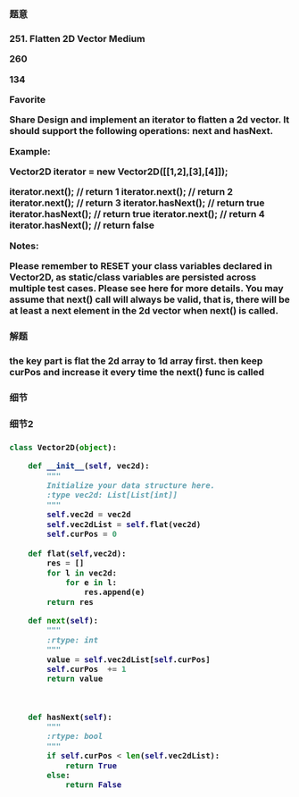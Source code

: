 <h3>题意<h3>
<p>
251. Flatten 2D Vector
Medium

260

134

Favorite

Share
Design and implement an iterator to flatten a 2d vector. It should support the following operations: next and hasNext.

 

Example:

Vector2D iterator = new Vector2D([[1,2],[3],[4]]);

iterator.next(); // return 1
iterator.next(); // return 2
iterator.next(); // return 3
iterator.hasNext(); // return true
iterator.hasNext(); // return true
iterator.next(); // return 4
iterator.hasNext(); // return false
 

Notes:

Please remember to RESET your class variables declared in Vector2D, as static/class variables are persisted across multiple test cases. Please see here for more details.
You may assume that next() call will always be valid, that is, there will be at least a next element in the 2d vector when next() is called.

<p>




<h3>解题<h3>
<p>the key part is flat the 2d array to 1d array first. then keep curPos and increase it every time the next() func
is called<p>




<h3>细节<h3>
<p>

<p>


<h3>细节2<h3>
<p>

<p>

```python
class Vector2D(object):

    def __init__(self, vec2d):
        """
        Initialize your data structure here.
        :type vec2d: List[List[int]]
        """
        self.vec2d = vec2d
        self.vec2dList = self.flat(vec2d)
        self.curPos = 0
        
    def flat(self,vec2d):
        res = []
        for l in vec2d:
            for e in l:
                res.append(e)
        return res

    def next(self):
        """
        :rtype: int
        """
        value = self.vec2dList[self.curPos]
        self.curPos  += 1
        return value
        
        

    def hasNext(self):
        """
        :rtype: bool
        """
        if self.curPos < len(self.vec2dList):
            return True
        else:
            return False
```

